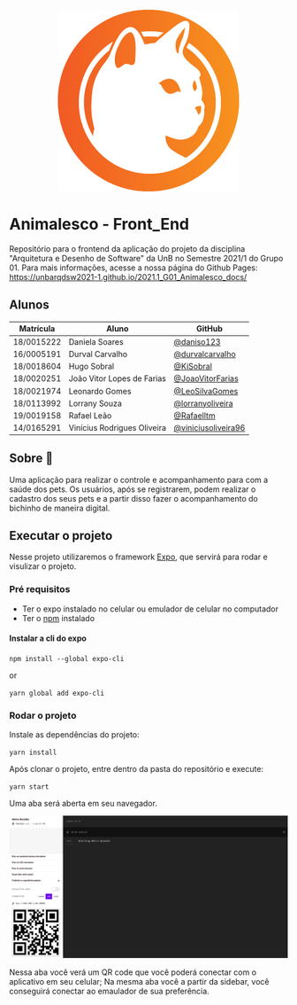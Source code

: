 <p align='center'>
    <img src='https://raw.githubusercontent.com/UnBArqDsw2021-1/2021.1_G01_Animalesco_FrontEnd/main/assets/logo.png'>
</p>

# Animalesco - Front_End

Repositório para o frontend da aplicação do projeto da disciplina "Arquitetura e Desenho de Software" da UnB no Semestre 2021/1 do Grupo 01.
Para mais informações, acesse a nossa página do Github Pages: https://unbarqdsw2021-1.github.io/2021.1_G01_Animalesco_docs/

## Alunos

| Matrícula  | Aluno                       | GitHub                                                       |
| ---------- | --------------------------- | ------------------------------------------------------------ |
| 18/0015222 | Daniela Soares              | [@daniso123](https://github.com/daniso123)                   |
| 16/0005191 | Durval Carvalho             | [@durvalcarvalho](https://github.com/durvalcarvalho)         |
| 18/0018604 | Hugo Sobral                 | [@KiSobral](https://github.com/KiSobral)                     |
| 18/0020251 | João Vitor Lopes de Farias  | [@JoaoVitorFarias](https://github.com/JoaoVitorFarias)       |
| 18/0021974 | Leonardo Gomes              | [@LeoSilvaGomes](https://github.com/LeoSilvaGomes)           |
| 18/0113992 | Lorrany Souza               | [@lorranyoliveira](https://github.com/lorranyoliveira)       |
| 19/0019158 | Rafael Leão                 | [@Rafaelltm](https://github.com/Rafaelltm)                   |
| 14/0165291 | Vinícius Rodrigues Oliveira | [@viniciusoliveira96](https://github.com/viniciusoliveira96) |

## Sobre :dog:

Uma aplicação para realizar o controle e acompanhamento para com a saúde dos pets. Os usuários, após se registrarem, podem realizar o cadastro dos seus pets e a partir disso fazer o acompanhamento do bichinho de maneira digital.

## Executar o projeto

Nesse projeto utilizaremos o framework [Expo](https://expo.dev/), que servirá para rodar e visulizar o projeto.

### Pré requisitos

- Ter o expo instalado no celular ou emulador de celular no computador
- Ter o [npm](https://docs.npmjs.com/) instalado

#### Instalar a cli do expo

`npm install --global expo-cli`

or

`yarn global add expo-cli`

### Rodar o projeto

Instale as dependências do projeto:

`yarn install`

Após clonar o projeto, entre dentro da pasta do repositório e execute:

`yarn start`

Uma aba será aberta em seu navegador.

<p align='center'>
    <img src='https://raw.githubusercontent.com/UnBArqDsw2021-1/2021.1_G01_Animalesco_FrontEnd/main/assets/expo_example.png'>
</p>

Nessa aba você verá um QR code que você poderá conectar com o aplicativo em seu celular;
Na mesma aba você a partir da sidebar, você conseguirá conectar ao emaulador de sua preferência.

